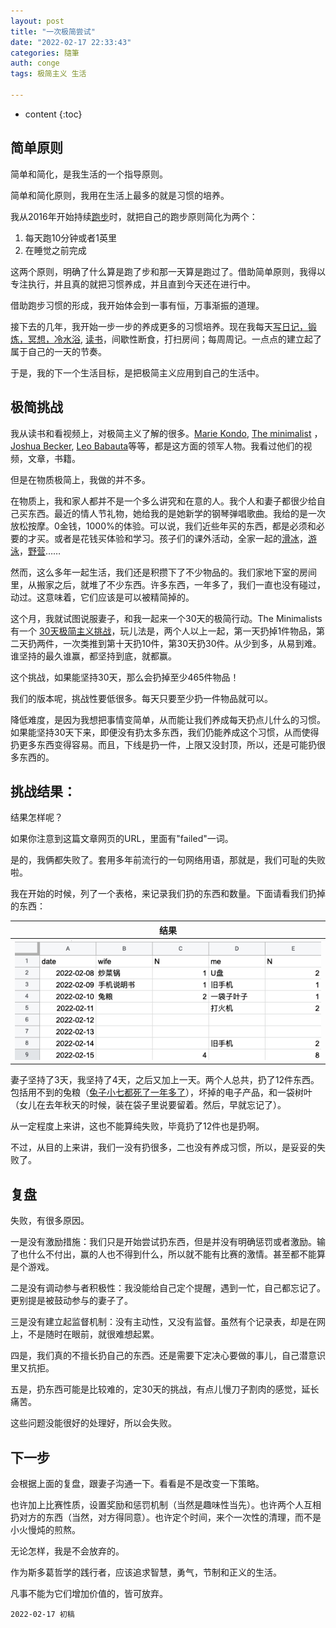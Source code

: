 ```yaml
---
layout: post
title: "一次极简尝试"
date: "2022-02-17 22:33:43"
categories: 隨筆
auth: conge
tags: 极简主义 生活

---
```

* content
{:toc}

## 简单原则

简单和简化，是我生活的一个指导原则。

简单和简化原则，我用在生活上最多的就是习惯的培养。

我从2016年开始持续[跑步](https://conge.github.io/2021/12/31/review-2021-running-review/)时，就把自己的跑步原则简化为两个：

1. 每天跑10分钟或者1英里
2. 在睡觉之前完成

这两个原则，明确了什么算是跑了步和那一天算是跑过了。借助简单原则，我得以专注执行，并且真的就把习惯养成，并且直到今天还在进行中。

借助跑步习惯的形成，我开始体会到一事有恒，万事渐振的道理。





接下去的几年，我开始一步一步的养成更多的习惯培养。现在我每天[写日记，锻炼，冥想，冷水浴](https://conge.github.io/2022/01/01/Review-my-2021-habbits/), [读书](https://conge.github.io/2021/12/31/review-books-I-read-in-2021/)，间歇性断食，打扫房间；每周周记。一点点的建立起了属于自己的一天的节奏。

于是，我的下一个生活目标，是把极简主义应用到自己的生活中。

## 极简挑战

我从读书和看视频上，对极简主义了解的很多。[Marie Kondo](https://konmari.com/), [The minimalist](https://www.theminimalists.com/) ，[Joshua Becker](https://www.becomingminimalist.com/), [Leo Babauta](https://zenhabits.net/)等等，都是这方面的领军人物。我看过他们的视频，文章，书籍。

但是在物质极简上，我做的并不多。

在物质上，我和家人都并不是一个多么讲究和在意的人。我个人和妻子都很少给自己买东西。最近的情人节礼物，她给我的是她新学的钢琴弹唱歌曲。我给的是一次放松按摩。0金钱，1000%的体验。可以说，我们近些年买的东西，都是必须和必要的才买。或者是花钱买体验和学习。孩子们的课外活动，全家一起的[滑冰](https://conge.github.io/2021/10/17/NewDaddy-Ice-skating-class/)，[游泳](https://conge.github.io/2018/07/12/NewDaddy-056-swimming-lessions/)，[野营](https://conge.github.io/tag/#%E9%9C%B2%E8%90%A5)……

然而，这么多年一起生活，我们还是积攒下了不少物品的。我们家地下室的房间里，从搬家之后，就堆了不少东西。许多东西，一年多了，我们一直也没有碰过，动过。这意味着，它们应该是可以被精简掉的。

这个月，我就试图说服妻子，和我一起来一个30天的极简行动。The Minimalists 有一个 [30天极简主义挑战](https://www.theminimalists.com/game/)，玩儿法是，两个人以上一起，第一天扔掉1件物品，第二天扔两件，一次类推到第十天扔10件，第30天扔30件。从少到多，从易到难。谁坚持的最久谁赢，都坚持到底，就都赢。

这个挑战，如果能坚持30天，那么会扔掉至少465件物品！

我们的版本呢，挑战性要低很多。每天只要至少扔一件物品就可以。

降低难度，是因为我想把事情变简单，从而能让我们养成每天扔点儿什么的习惯。如果能坚持30天下来，即便没有扔太多东西，我们仍能养成这个习惯，从而使得扔更多东西变得容易。而且，下线是扔一件，上限又没封顶，所以，还是可能扔很多东西的。

## 挑战结果：

结果怎样呢？

如果你注意到这篇文章网页的URL，里面有"failed"一词。

是的，我俩都失败了。套用多年前流行的一句网络用语，那就是，我们可耻的失败啦。

我在开始的时候，列了一个表格，来记录我们扔的东西和数量。下面请看我们扔掉的东西：

|结果|
|:----:|
|![record](/assets/images/隨筆/20220217-decluttering-attempt.png)|

妻子坚持了3天，我坚持了4天，之后又加上一天。两个人总共，扔了12件东西。包括用不到的兔粮（[兔子小七都死了一年多了](https://conge.github.io/2020/11/27/NewDaddy-rainbow-bridge/)），坏掉的电子产品，和一袋树叶（女儿在去年秋天的时候，装在袋子里说要留着。然后，早就忘记了）。

从一定程度上来讲，这也不能算纯失败，毕竟扔了12件也是扔啊。

不过，从目的上来讲，我们一没有扔很多，二也没有养成习惯，所以，是妥妥的失败了。

## 复盘

失败，有很多原因。

一是没有激励措施：我们只是开始尝试扔东西，但是并没有明确惩罚或者激励。输了也什么不付出，赢的人也不得到什么，所以就不能有比赛的激情。甚至都不能算是个游戏。

二是没有调动参与者积极性：我没能给自己定个提醒，遇到一忙，自己都忘记了。更别提是被鼓动参与的妻子了。

三是没有建立起监督机制：没有主动性，又没有监督。虽然有个记录表，却是在网上，不是随时在眼前，就很难想起累。

四是，我们真的不擅长扔自己的东西。还是需要下定决心要做的事儿，自己潜意识里又抗拒。

五是，扔东西可能是比较难的，定30天的挑战，有点儿慢刀子割肉的感觉，延长痛苦。

这些问题没能很好的处理好，所以会失败。

## 下一步

会根据上面的复盘，跟妻子沟通一下。看看是不是改变一下策略。

也许加上比赛性质，设置奖励和惩罚机制（当然是趣味性当先）。也许两个人互相扔对方的东西（当然，对方得同意）。也许定个时间，来个一次性的清理，而不是小火慢炖的煎熬。

无论怎样，我是不会放弃的。

作为斯多葛哲学的践行者，应该追求智慧，勇气，节制和正义的生活。

凡事不能为它们增加价值的，皆可放弃。

```
2022-02-17 初稿
```
